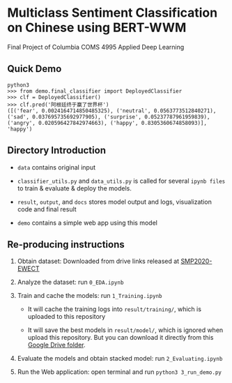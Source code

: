 # Multiclass Sentiment Classification on Chinese using BERT-WWM

Final Project of Columbia COMS 4995 Applied Deep Learning

## Quick Demo

```
python3
>>> from demo.final_classifier import DeployedClassifier
>>> clf = DeployedClassifier()
>>> clf.pred('阿根廷终于赢了世界杯')
([('fear', 0.0024164714850485325), ('neutral', 0.0563773512840271), ('sad', 0.037695735692977905), ('surprise', 0.05237787961959839), ('angry', 0.020596427842974663), ('happy', 0.8305360674858093)], 'happy')
```

## Directory Introduction

- `data` contains original input

- `classifier_utils.py` and `data_utils.py` is called for several `ipynb files` to train & evaluate & deploy the models.

- `result`, `output`, and `docs` stores model output and logs, visualization code and final result

- `demo` contains a simple web app using this model

## Re-producing instructions

1. Obtain dataset: Downloaded from drive links released at [SMP2020-EWECT](`https://smp2020ewect.github.io/`)

1. Analyze the dataset: run `0_EDA.ipynb`

1. Train and cache the models: run `1_Training.ipynb`

   - It will cache the training logs into `result/training/`, which is uploaded to this repository

   - It will save the best models in `result/model/`, which is ignored when upload this repository. But you can download it directly from this [Google Drive folder](https://drive.google.com/drive/folders/1impSyTM0-kXY9bRby7BUYV2kqbnwnlEB?usp=share_link).

1. Evaluate the models and obtain stacked model: run `2_Evaluating.ipynb`

1. Run the Web application: open terminal and run `python3 3_run_demo.py`
